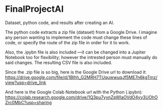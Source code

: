 # FinalProjectAI
Dataset, python code, and results after creating an AI.

The python code extracts a zip file (dataset) from a Google Drive. I imagine any person wanting to implement the code must change these lines of code, or specify the route of the zip file in order for it to work.

Also, the .ipybn file is also included —it can be changed into a Jupiter Notebook too for flexibility; however the intrested person must manually do said changes.
The resulting CSV file is also included.

Since the .zip file is so big, here is the Google Drive url to download it:
https://drive.google.com/file/d/1Blhh_G2MRH7TUquwwuqJf5ME7n6kgTmz/view?usp=drive_link

And here is the Google Colab Notebook url with the Python (.ipybn):
https://colab.research.google.com/drive/1Q3pu7yynZpWlaOVdO4yv3UOhOZrc0MbC?usp=sharing


